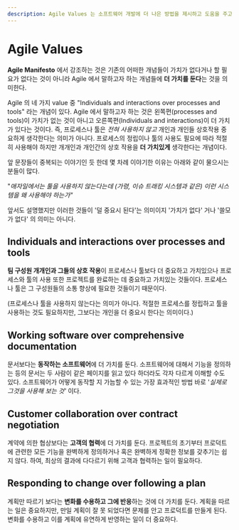 ```yaml
---
description: Agile Values 는 소프트웨어 개발에 더 나은 방법을 제시하고 도움을 주고자 하는 목적이 있다.
---
```


# Agile Values

&#x20;   **Agile Manifesto** 에서 강조하는 것은 기존의 어떠한 개념들이 가치가 없다거나 할 필요가 없다는 것이 아니라 Agile 에서 말하고자 하는 개념들에 **더 가치를 둔다**는 것을 의미한다.

&#x20;  Agile 의 네 가지 value 중 "Individuals and interactions over processes and tools" 라는 개념이 있다. Agile 에서 말하고자 하는 것은 왼쪽편(processes and tools)이 가치가 없는 것이 아니고 오른쪽편(Individuals and interactions)이 더 가치가 있다는 것이다. 즉, 프로세스나 툴은 _전혀 사용하지 않고_ 개인과 개인들 상호작용 중요하게 생각한다는 의미가 아니다. 프로세스의 정립이나 툴의 사용도 필요에 따라 적절히 사용해야 하지만 개개인과 개인간의 상호 작용을 **더 가치있게** 생각한다는 개념이다.

&#x20;  앞 문장들이 중복되는 이야기인 듯 한데 몇 차례 이야기한 이유는 아래와 같이 물으시는 분들이 많다.

&#x20;  "_애자일에서는 툴을 사용하지 않는다는데 (가령, 이슈 트래킹 시스템과 같은) 이런 시스템을 왜 사용해야 하는가"_  &#x20;

&#x20;  앞서도 설명했지만 이러한 것들이 '덜 중요시 된다'는 의미이지 '가치가 없다' 거나 '쓸모가 없다' 의 의미는 아니다.

## Individuals and interactions over processes and tools

**팀 구성원 개개인과 그들의 상호 작용**이 프로세스나 툴보다 더 중요하고 가치있으나 프로세스와 툴의 사용 또한 프로젝트를 완료하는 데 중요하고 가치있는 것들이다. 프로세스나 툴은 그 구성원들의 소통 향상에 필요한 것들이기 때문이다.

(프로세스나 툴을 사용하지 않는다는 의미가 아니다. 적절한 프로세스를 정립하고 툴을 사용하는 것도 필요하지만, 그보다는 개인을 더 중요시 한다는 의미이다.)

## Working software over comprehensive documentation

문서보다는 **동작하는 소프트웨어**에 더 가치를 둔다. 소프트웨어에 대해서 기능을 정의하는 등의 문서는 두 사람이 같은 페이지를 읽고 있다 하더라도 각자 다르게 이해할 수도 있다. 소프트웨어가 어떻게 동작할 지 가늠할 수 있는 가장 효과적인 방법 바로 '_실제로 그것을 사용해 보는 것'_ 이다.

## Customer collaboration over contract negotiation

계약에 의한 협상보다는 **고객의 협력**에 더 가치를 둔다. 프로젝트의 초기부터 프로덕트에 관련한 모든 기능을 완벽하게 정의하거나 혹은 완벽하게 정확한 정보를 갖추기는 쉽지 않다. 하여, 최상의 결과에 다다르기 위해 고객과 협력하는 일이 필요하다.

## Responding to change over following a plan

계획만 따르기 보다는 **변화를 수용하고 그에 반응**하는 것에 더 가치를 둔다. 계획을 따르는 일은 중요하지만, 만일 계획이 잘 못 되었다면 문제를 안고 프로덕트를 만들게 된다. 변화를 수용하고 이를 계획에 유연하게 반영하는 일이 더 중요하다.
